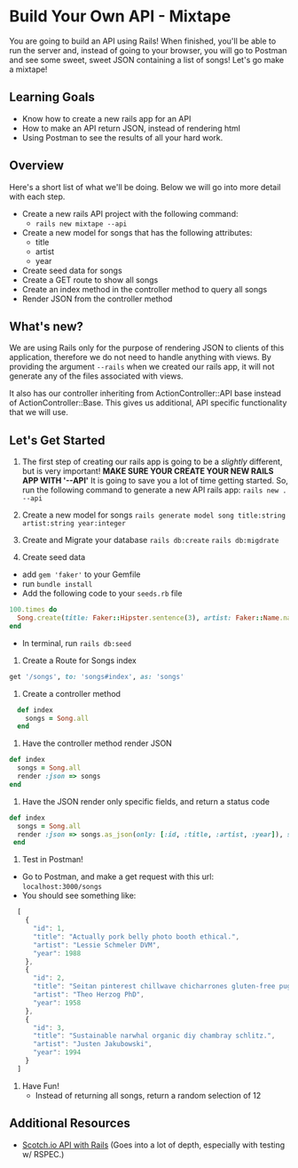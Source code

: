 # Build Your Own API - Mixtape

You are going to build an API using Rails! When finished, you'll be able to run the server and, instead of going to your browser, you will go to Postman and see some sweet, sweet JSON containing a list of songs! Let's go make a mixtape!

## Learning Goals
  - Know how to create a new rails app for an API
  - How to make an API return JSON, instead of rendering html
  - Using Postman to see the results of all your hard work.

## Overview
Here's a short list of what we'll be doing. Below we will go into more detail with each step.

- Create a new rails API project with the following command:
  - `rails new mixtape --api`
- Create a new model for songs that has the following attributes:
  - title
  - artist
  - year
- Create seed data for songs
- Create a GET route to show all songs
- Create an index method in the controller method to query all songs
- Render JSON from the controller method

## What's new?

We are using Rails only for the purpose of rendering JSON to clients of this application, therefore we do not need to handle anything with views. By providing the argument `--rails` when we created our rails app, it will not generate any of the files associated with views.

 It also has our controller inheriting from ActionController::API base instead of ActionController::Base. This gives us additional, API specific functionality that we will use.


## Let's Get Started
1. The first step of creating our rails app is going to be a _slightly_ different, but is very important! **MAKE SURE YOUR CREATE YOUR NEW RAILS APP WITH '--API'** It is going to save you a lot of time getting started. So, run the following command to generate a new API rails app:
`rails new . --api`

1. Create a new model for songs
`rails generate model song title:string artist:string year:integer`
1.  Create and Migrate your database
`rails db:create`
`rails db:migdrate`
1. Create seed data
  - add `gem 'faker'` to your Gemfile
  - run `bundle install`
  - Add the following code to your `seeds.rb` file
```Ruby
100.times do
  Song.create(title: Faker::Hipster.sentence(3), artist: Faker::Name.name, year: rand(1950..2017) )
end
 ```
  - In terminal, run `rails db:seed`
1. Create a Route for Songs index
```Ruby
get '/songs', to: 'songs#index', as: 'songs'
```
1. Create a controller method
```Ruby
  def index
    songs = Song.all
  end
```
1. Have the controller method render JSON
```Ruby
def index
  songs = Song.all
  render :json => songs
end
```
1. Have the JSON render only specific fields, and return a status code
```Ruby
def index
  songs = Song.all
  render :json => songs.as_json(only: [:id, :title, :artist, :year]), status: :ok
 end
 ```
1. Test in Postman!
  - Go to Postman, and make a get request with this url: `localhost:3000/songs`
  - You should see something like:
  ```JavaScript
    [
      {
        "id": 1,
        "title": "Actually pork belly photo booth ethical.",
        "artist": "Lessie Schmeler DVM",
        "year": 1988
      },
      {
        "id": 2,
        "title": "Seitan pinterest chillwave chicharrones gluten-free pug single-origin coffee.",
        "artist": "Theo Herzog PhD",
        "year": 1958
      },
      {
        "id": 3,
        "title": "Sustainable narwhal organic diy chambray schlitz.",
        "artist": "Justen Jakubowski",
        "year": 1994
      }
    ]
```
1. Have Fun!
    - Instead of returning all songs, return a random selection of 12

  
## Additional Resources
- [Scotch.io API with Rails](https://scotch.io/tutorials/build-a-restful-json-api-with-rails-5-part-one) (Goes into a lot of depth, especially with testing w/ RSPEC.)
